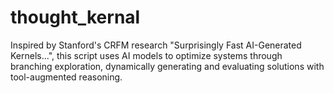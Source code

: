 # thought_kernal
Inspired by Stanford's CRFM research "Surprisingly Fast AI-Generated Kernels...", this script uses AI models to optimize systems through branching exploration, dynamically generating and evaluating solutions with tool-augmented reasoning.
